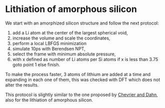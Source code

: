 # Lithiation of amorphous silicon

We start with an amorphized silicon structure and follow the next protocol:

1. add a Li atom at the center of the largest spherical void,
2. increase the volume and scale the coordinates,
3. perform a local LBFGS minimization
4. simulate 10ps with Berendsen NPT,
5. select the frame with minimum absolute pressure,
6. with x defined as number of Li atoms per Si atoms if x is less than 3.75 goto point 1 else finish.

To make the process faster, 3 atoms of lithium are added at a time and expanding
in each one of them, this was checked with DFT which does not alter the results.

This protocol is slightly similar to the one proposed by 
[Chevrier and Dahn](https://doi.org/10.1149/1.3111037), also for the lithiation 
of amorphous silicon.
